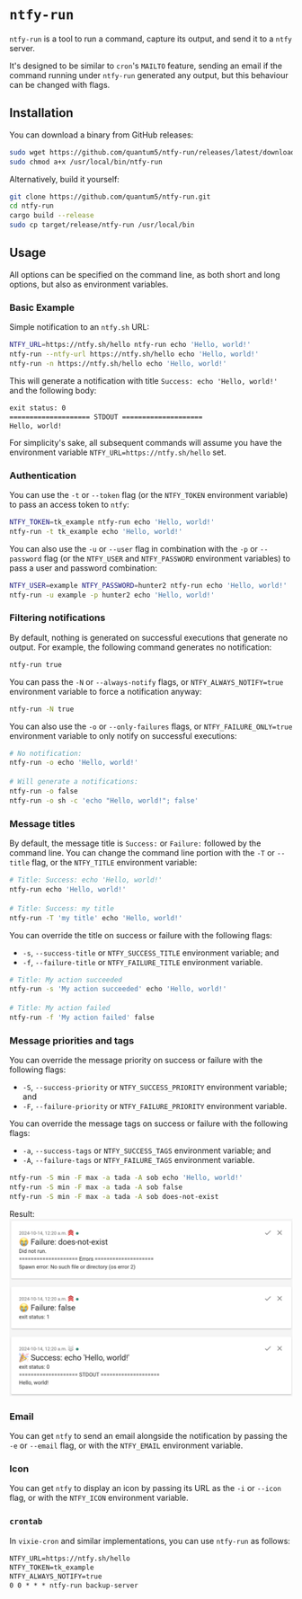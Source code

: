 # `ntfy-run`

`ntfy-run` is a tool to run a command, capture its output, and send it to a
`ntfy` server.

It's designed to be similar to `cron`'s `MAILTO` feature, sending an email if
the command running under `ntfy-run` generated any output, but this behaviour
can be changed with flags.

## Installation

You can download a binary from GitHub releases:

```bash
sudo wget https://github.com/quantum5/ntfy-run/releases/latest/download/ntfy-run-amd64 -O /usr/local/bin/ntfy-run
sudo chmod a+x /usr/local/bin/ntfy-run
```

Alternatively, build it yourself:

```bash
git clone https://github.com/quantum5/ntfy-run.git
cd ntfy-run
cargo build --release
sudo cp target/release/ntfy-run /usr/local/bin
```

## Usage

All options can be specified on the command line, as both short and long
options, but also as environment variables.

### Basic Example

Simple notification to an `ntfy.sh` URL:

```bash
NTFY_URL=https://ntfy.sh/hello ntfy-run echo 'Hello, world!'
ntfy-run --ntfy-url https://ntfy.sh/hello echo 'Hello, world!'
ntfy-run -n https://ntfy.sh/hello echo 'Hello, world!'
```

This will generate a notification with title `Success: echo 'Hello, world!'`
and the following body:

```
exit status: 0
==================== STDOUT ====================
Hello, world!
```

For simplicity's sake, all subsequent commands will assume you have the
environment variable `NTFY_URL=https://ntfy.sh/hello` set.

### Authentication

You can use the `-t` or `--token` flag (or the `NTFY_TOKEN` environment
variable) to pass an access token to `ntfy`:

```bash
NTFY_TOKEN=tk_example ntfy-run echo 'Hello, world!'
ntfy-run -t tk_example echo 'Hello, world!'
```

You can also use the `-u` or `--user` flag in combination with the `-p` or
`--password` flag (or the `NTFY_USER` and `NTFY_PASSWORD` environment variables)
to pass a user and password combination:

```bash
NTFY_USER=example NTFY_PASSWORD=hunter2 ntfy-run echo 'Hello, world!'
ntfy-run -u example -p hunter2 echo 'Hello, world!'
```

### Filtering notifications

By default, nothing is generated on successful executions that generate no
output. For example, the following command generates no notification:

```bash
ntfy-run true
```

You can pass the `-N` or `--always-notify` flags, or `NTFY_ALWAYS_NOTIFY=true`
environment variable to force a notification anyway:

```bash
ntfy-run -N true
```

You can also use the `-o` or `--only-failures` flags, or `NTFY_FAILURE_ONLY=true`
environment variable to only notify on successful executions:

```bash
# No notification:
ntfy-run -o echo 'Hello, world!'

# Will generate a notifications:
ntfy-run -o false
ntfy-run -o sh -c 'echo "Hello, world!"; false'
```

### Message titles

By default, the message title is `Success:` or `Failure:` followed by the
command line. You can change the command line portion with the `-T` or `--title`
flag, or the `NTFY_TITLE` environment variable:

```bash
# Title: Success: echo 'Hello, world!'
ntfy-run echo 'Hello, world!'

# Title: Success: my title
ntfy-run -T 'my title' echo 'Hello, world!'
```

You can override the title on success or failure with the following flags:

* `-s`, `--success-title` or `NTFY_SUCCESS_TITLE` environment variable; and
* `-f`, `--failure-title` or `NTFY_FAILURE_TITLE` environment variable.

```bash
# Title: My action succeeded
ntfy-run -s 'My action succeeded' echo 'Hello, world!'

# Title: My action failed
ntfy-run -f 'My action failed' false
```

### Message priorities and tags

You can override the message priority on success or failure with the following
flags:

* `-S`, `--success-priority` or `NTFY_SUCCESS_PRIORITY` environment variable;
  and
* `-F`, `--failure-priority` or `NTFY_FAILURE_PRIORITY` environment variable.

You can override the message tags on success or failure with the following
flags:

* `-a`, `--success-tags` or `NTFY_SUCCESS_TAGS` environment variable; and
* `-A`, `--failure-tags` or `NTFY_FAILURE_TAGS` environment variable.

```bash
ntfy-run -S min -F max -a tada -A sob echo 'Hello, world!'
ntfy-run -S min -F max -a tada -A sob false
ntfy-run -S min -F max -a tada -A sob does-not-exist
```

Result:
![example ntfy output for the above command](demo.png)

### Email

You can get `ntfy` to send an email alongside the notification by passing the
`-e` or `--email` flag, or with the `NTFY_EMAIL` environment variable.

### Icon

You can get `ntfy` to display an icon by passing its URL as the `-i` or `--icon`
flag, or with the `NTFY_ICON` environment variable.

### `crontab`

In `vixie-cron` and similar implementations, you can use `ntfy-run` as follows:

```crontab
NTFY_URL=https://ntfy.sh/hello
NTFY_TOKEN=tk_example
NTFY_ALWAYS_NOTIFY=true
0 0 * * * ntfy-run backup-server
```
